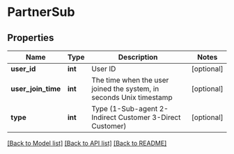 # PartnerSub

## Properties
Name | Type | Description | Notes
------------ | ------------- | ------------- | -------------
**user_id** | **int** | User ID | [optional] 
**user_join_time** | **int** | The time when the user joined the system, in seconds Unix timestamp | [optional] 
**type** | **int** | Type (1-Sub-agent 2-Indirect Customer 3-Direct Customer) | [optional] 

[[Back to Model list]](../README.md#documentation-for-models) [[Back to API list]](../README.md#documentation-for-api-endpoints) [[Back to README]](../README.md)


